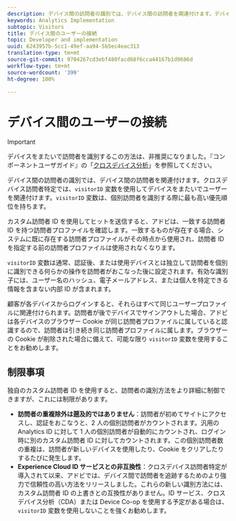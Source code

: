 ```yaml
---
description: デバイス間の訪問者の識別では、デバイス間の訪問者を関連付けます。デバイス間の訪問者の識別では、訪問者 ID 変数の s.visitorID を使用して、デバイス間のユーザーを関連付けます。
keywords: Analytics Implementation
subtopic: Visitors
title: デバイス間のユーザーの接続
topic: Developer and implementation
uuid: 6243957b-5cc1-49ef-aa94-5b5ec4eac313
translation-type: tm+mt
source-git-commit: 9704267cd3ebf480facd68f6cca44167b1d9686d
workflow-type: tm+mt
source-wordcount: '399'
ht-degree: 100%

---
```



# デバイス間のユーザーの接続

>[!IMPORTANT]
>
>デバイスをまたいで訪問者を識別するこの方法は、非推奨になりました。『コンポーネントユーザガイド』の「[クロスデバイス分析](/help/components/cda/overview.md)」を参照してください。

デバイス間の訪問者の識別では、デバイス間の訪問者を関連付けます。クロスデバイス訪問者特定では、`visitorID` 変数を使用してデバイスをまたいでユーザーを関連付けます。`visitorID` 変数は、個別訪問者を識別する際に最も高い優先順位を持ちます。

カスタム訪問者 ID を使用してヒットを送信すると、アドビは、一致する訪問者 ID を持つ訪問者プロファイルを確認します。一致するものが存在する場合、システムに既に存在する訪問者プロファイルがその時点から使用され、訪問者 ID を指定する前の訪問者プロファイルは使用されなくなります。

`visitorID` 変数は通常、認証後、または使用デバイスとは独立して訪問者を個別に識別できる何らかの操作を訪問者がおこなった後に設定されます。有効な識別子には、ユーザー名のハッシュ、電子メールアドレス、または個人を特定できる情報を含まない内部 ID が含まれます。

顧客が各デバイスからログインすると、それらはすべて同じユーザープロファイルに関連付けられます。訪問者が後でデバイスでサインアウトした場合、アドビは各デバイスのブラウザー Cookie が同じ訪問者プロファイルに属していると認識するので、訪問者は引き続き同じ訪問者プロファイルに属します。ブラウザーの Cookie が削除された場合に備えて、可能な限り `visitorID` 変数を使用することをお勧めします。

## 制限事項

独自のカスタム訪問者 ID を使用すると、訪問者の識別方法をより詳細に制御できますが、これには制限があります。

* **訪問者の重複除外は遡及的ではありません**：訪問者が初めてサイトにアクセスし、認証をおこなうと、2 人の個別訪問者がカウントされます。汎用の Analytics ID に対して 1 人の個別訪問者が自動的にカウントされ、ログイン時に別のカスタム訪問者 ID に対してカウントされます。この個別訪問者数の重複は、訪問者が新しいデバイスを使用したり、Cookie をクリアしたりするたびに発生します。
* **Experience Cloud ID サービスとの非互換性**：クロスデバイス訪問者特定が導入されて以来、アドビでは、デバイス間で訪問者を追跡するためのより強力で信頼性の高い方法をリリースしました。これらの新しい識別方法には、カスタム訪問者 ID の上書きとの互換性がありません。ID サービス、クロスデバイス分析（CDA）または Device Co-op を使用する予定がある場合は、`visitorID` 変数を使用しないことを強くお勧めします。
